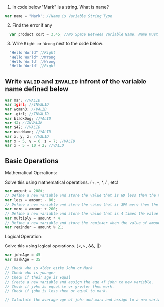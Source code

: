 1. In code below "Mark" is a string. What is name?

```js
var name = "Mark"; //Name is Variable String Type
```

2. Find the error if any

```js
  var product cost = 3.45; //No Space Between Variable Name. Name Must be product_cost or productCost
```

3. Write `Right or Wrong` next to the code below.

```js
  "Hello World" //Right
  'Hello World" //Wrong
  "Hello World' //Wrong
  'Hello World' //Right
```

## Write `VALID` and `INVALID` infront of the variable name defined below

```js
var man; //VALID
var 1girl; //INVALID
var woman3; //VALID
var -girl; //INVALID
var blackDog; //VALID
var 42; //INVALID
var $42; //VALID
var userName; //VALID
var x, y, z; //VALID
var x = 5, y = 6, z = 7; //VALID
var x = 5 + 10 + 2; //VALID
```

## Basic Operations

Mathematical Operations:

Solve this using mathematical operations. (+, -, \*, / , etc)

```js
var amount = 2080;
// Define a new variable and store the value that is 80 less then the value of amount.
var less = amount - 80;
// Define a new variable and store the value that is 200 more then the value of amount.
var more = amount + 200;
// Define a new variable and store the value that is 4 times the value of amount.
var multiply = amount * 4;
// Define a new variable and store the reminder when the value of amount is  divided by 21.
var reminder = amount % 21;
```

Logical Operation:

Solve this using logical operations. (<, >, &&, ||)

```js
var johnAge = 45;
var markAge = 35;

// Check who is older eithe John or Mark
// Check who is younger
// Check if their age is equal
// Create a new variable and assign the age of john to new variable.
// Check if john is equal to or greater then mark.
// Check if john is less then or equal to mark.

// Calculate the average age of john and mark and assign to a new variable.
```
